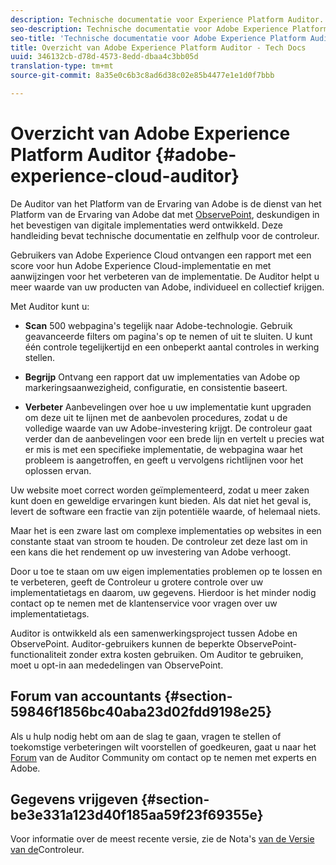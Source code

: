 ```yaml
---
description: Technische documentatie voor Experience Platform Auditor.
seo-description: Technische documentatie voor Adobe Experience Platform Auditor.
seo-title: 'Technische documentatie voor Adobe Experience Platform Auditor '
title: Overzicht van Adobe Experience Platform Auditor - Tech Docs
uuid: 346132cb-d78d-4573-8edd-dbaa4c3bb05d
translation-type: tm+mt
source-git-commit: 8a35e0c6b3c8ad6d38c02e85b4477e1e1d0f7bbb

---
```



# Overzicht van Adobe Experience Platform Auditor {#adobe-experience-cloud-auditor}

De Auditor van het Platform van de Ervaring van Adobe is de dienst van het Platform van de Ervaring van Adobe dat met [ObservePoint](https://www.observepoint.com/), deskundigen in het bevestigen van digitale implementaties werd ontwikkeld. Deze handleiding bevat technische documentatie en zelfhulp voor de controleur.

Gebruikers van Adobe Experience Cloud ontvangen een rapport met een score voor hun Adobe Experience Cloud-implementatie en met aanwijzingen voor het verbeteren van de implementatie. De Auditor helpt u meer waarde van uw producten van Adobe, individueel en collectief krijgen.

Met Auditor kunt u:

* **Scan** 500 webpagina&#39;s tegelijk naar Adobe-technologie. Gebruik geavanceerde filters om pagina&#39;s op te nemen of uit te sluiten. U kunt één controle tegelijkertijd en een onbeperkt aantal controles in werking stellen.

* **Begrijp** Ontvang een rapport dat uw implementaties van Adobe op markeringsaanwezigheid, configuratie, en consistentie baseert.

* **Verbeter** Aanbevelingen over hoe u uw implementatie kunt upgraden om deze uit te lijnen met de aanbevolen procedures, zodat u de volledige waarde van uw Adobe-investering krijgt. De controleur gaat verder dan de aanbevelingen voor een brede lijn en vertelt u precies wat er mis is met een specifieke implementatie, de webpagina waar het probleem is aangetroffen, en geeft u vervolgens richtlijnen voor het oplossen ervan.

Uw website moet correct worden geïmplementeerd, zodat u meer zaken kunt doen en geweldige ervaringen kunt bieden. Als dat niet het geval is, levert de software een fractie van zijn potentiële waarde, of helemaal niets.

Maar het is een zware last om complexe implementaties op websites in een constante staat van stroom te houden. De controleur zet deze last om in een kans die het rendement op uw investering van Adobe verhoogt.

Door u toe te staan om uw eigen implementaties problemen op te lossen en te verbeteren, geeft de Controleur u grotere controle over uw implementatietags en daarom, uw gegevens. Hierdoor is het minder nodig contact op te nemen met de klantenservice voor vragen over uw implementatietags.

Auditor is ontwikkeld als een samenwerkingsproject tussen Adobe en ObservePoint. Auditor-gebruikers kunnen de beperkte ObservePoint-functionaliteit zonder extra kosten gebruiken. Om Auditor te gebruiken, moet u opt-in aan mededelingen van ObservePoint.

## Forum van accountants {#section-59846f1856bc40aba23d02fdd9198e25}

Als u hulp nodig hebt om aan de slag te gaan, vragen te stellen of toekomstige verbeteringen wilt voorstellen of goedkeuren, gaat u naar het [Forum](https://forums.adobe.com/community/experience-cloud/platform/core-services/activation-service/auditor) van de Auditor Community om contact op te nemen met experts en Adobe.

## Gegevens vrijgeven {#section-be3e331a123d40f185aa59f23f69355e}

Voor informatie over de meest recente versie, zie de Nota&#39;s [van de Versie van de](release-notes.md#topic-8fa9e41bc3a54240b1873cebe36b75b1)Controleur.
